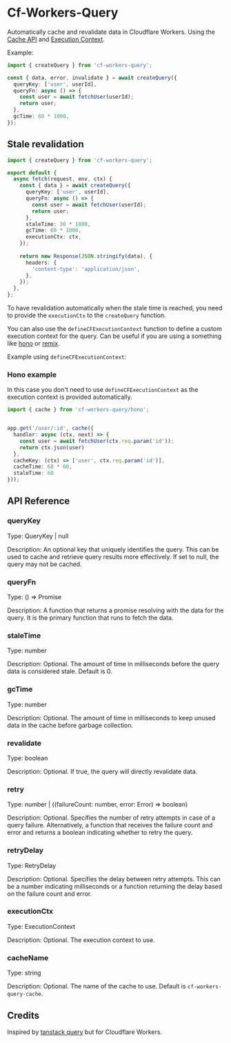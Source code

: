 # Cf-Workers-Query

Automatically cache and revalidate data in Cloudflare Workers. Using the [Cache API](https://developers.cloudflare.com/workers/runtime-apis/cache) and [Execution Context](https://developers.cloudflare.com/workers/runtime-apis/context/).

Example:

```ts
import { createQuery } from 'cf-workers-query';

const { data, error, invalidate } = await createQuery({
  queryKey: ['user', userId],
  queryFn: async () => {
    const user = await fetchUser(userId);
    return user;
  },
  gcTime: 60 * 1000,
});

```

## Stale revalidation

```ts
import { createQuery } from 'cf-workers-query';

export default {
  async fetch(request, env, ctx) {
    const { data } = await createQuery({
      queryKey: ['user', userId],
      queryFn: async () => {
        const user = await fetchUser(userId);
        return user;
      },
      staleTime: 30 * 1000,
      gcTime: 60 * 1000,
      executionCtx: ctx,
    });
    
    return new Response(JSON.stringify(data), {
      headers: {
        'content-type': 'application/json',
      },
    });
  },
};
```

To have revalidation automatically when the stale time is reached, you need to provide the `executionCtx` to the `createQuery` function.


You can also use the `defineCFExecutionContext` function to define a custom execution context for the query. Can be useful if you are using a something like [hono](https://github.com/honojs/hono) or [remix](https://remix.run/).

Example using `defineCFExecutionContext`:


### Hono example

In this case you don't need to use `defineCFExecutionContext` as the execution context is provided automatically.

```ts
import { cache } from 'cf-workers-query/hono';


app.get('/user/:id', cache({
  handler: async (ctx, next) => {
    const user = await fetchUser(ctx.req.param('id'));
    return ctx.json(user)
  },
  cacheKey: (ctx) => ['user', ctx.req.param('id')], 
  cacheTime: 60 * 60,
  staleTime: 60
}));

```


## API Reference

###  queryKey
Type: QueryKey | null

Description: An optional key that uniquely identifies the query. This can be used to cache and retrieve query results more effectively. If set to null, the query may not be cached.

### queryFn
Type: () => Promise<Data>

Description: A function that returns a promise resolving with the data for the query. It is the primary function that runs to fetch the data.

### staleTime
Type: number

Description: Optional. The amount of time in milliseconds before the query data is considered stale. Default is 0.

### gcTime
Type: number

Description: Optional. The amount of time in milliseconds to keep unused data in the cache before garbage collection.

### revalidate
Type: boolean

Description: Optional. If true, the query will directly revalidate data.

### retry
Type: number | ((failureCount: number, error: Error) => boolean)

Description: Optional. Specifies the number of retry attempts in case of a query failure. Alternatively, a function that receives the failure count and error and returns a boolean indicating whether to retry the query.

### retryDelay
Type: RetryDelay<Error>

Description: Optional. Specifies the delay between retry attempts. This can be a number indicating milliseconds or a function returning the delay based on the failure count and error.

### executionCtx
Type: ExecutionContext

Description: Optional. The execution context to use.

### cacheName
Type: string

Description: Optional. The name of the cache to use. Default is `cf-workers-query-cache`.


## Credits

Inspired by [tanstack query](https://tanstack.com/query/latest)  but for Cloudflare Workers.
